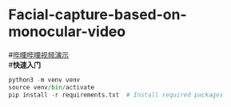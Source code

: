# Facial-capture-based-on-monocular-video  
#[哔哩哔哩视频演示](https://www.bilibili.com/video/BV1tU4y1R7sE?spm_id_from=333.999.list.card_archive.click&vd_source=4c7288df9c88f4e7526b807569493aa6)  
#**快速入门**  
```python
python3 -m venv venv
source venv/bin/activate
pip install -r requirements.txt  # Install required packages
```  

